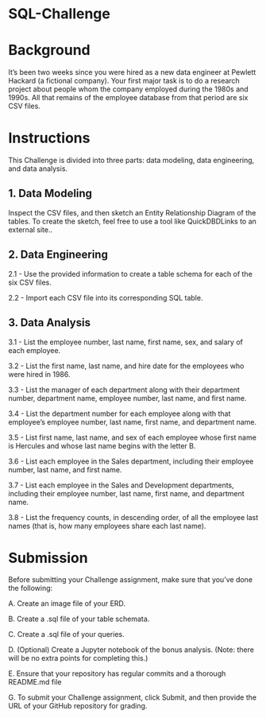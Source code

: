 # SQL-Challenge


# Background

It’s been two weeks since you were hired as a new data engineer at Pewlett Hackard (a fictional company). Your first major task is to do a research project about people whom the company employed during the 1980s and 1990s. All that remains of the employee database from that period are six CSV files.


# Instructions

This Challenge is divided into three parts: data modeling, data engineering, and data analysis.


## 1. Data Modeling

Inspect the CSV files, and then sketch an Entity Relationship Diagram of the tables. To create the sketch, feel free to use a tool like QuickDBDLinks to an external site..


## 2. Data Engineering
   
2.1 - Use the provided information to create a table schema for each of the six CSV files. 

2.2 - Import each CSV file into its corresponding SQL table.


## 3. Data Analysis
   
3.1 - List the employee number, last name, first name, sex, and salary of each employee.

3.2 - List the first name, last name, and hire date for the employees who were hired in 1986.

3.3 - List the manager of each department along with their department number, department name, employee number, last name, and first name.

3.4 - List the department number for each employee along with that employee’s employee number, last name, first name, and department name.

3.5 - List first name, last name, and sex of each employee whose first name is Hercules and whose last name begins with the letter B.

3.6 - List each employee in the Sales department, including their employee number, last name, and first name.

3.7 - List each employee in the Sales and Development departments, including their employee number, last name, first name, and department name.

3.8 - List the frequency counts, in descending order, of all the employee last names (that is, how many employees share each last name).


# Submission

Before submitting your Challenge assignment, make sure that you’ve done the following:

A. Create an image file of your ERD.

B. Create a .sql file of your table schemata.

C. Create a .sql file of your queries.

D. (Optional) Create a Jupyter notebook of the bonus analysis. (Note: there will be no extra points for completing this.)

E. Ensure that your repository has regular commits and a thorough README.md file

G. To submit your Challenge assignment, click Submit, and then provide the URL of your GitHub repository for grading.



